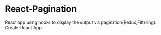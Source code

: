 # React-Pagination
React app using hooks to display the output via pagination(Redux,Filtering).
Create-React-App
